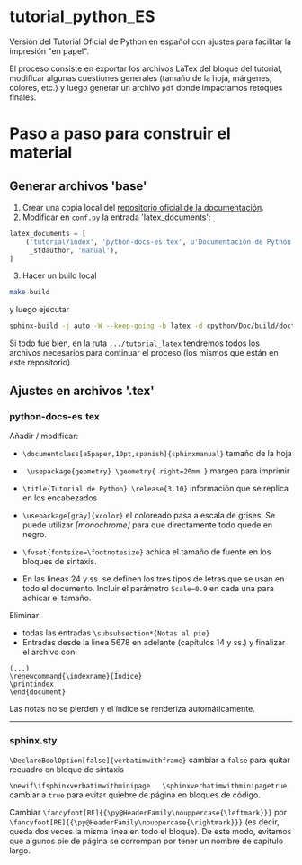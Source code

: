# tutorial_python_ES
Versión del Tutorial Oficial de Python en español con ajustes para facilitar la impresión "en papel".

El proceso consiste en exportar los archivos LaTex del bloque del tutorial, modificar algunas cuestiones generales (tamaño de la hoja, márgenes, colores, etc.) y luego generar un archivo `pdf` donde impactamos retoques finales.

# Paso a paso para construir el material
## Generar archivos 'base'
1. Crear una copia local del [repositorio oficial de la documentación](https://github.com/python/python-docs-es).
2. Modificar en `conf.py` la entrada 'latex_documents':
̣
```python
latex_documents = [
    ('tutorial/index', 'python-docs-es.tex', u'Documentación de Python en Español',
     _stdauthor, 'manual'),
]
```
3. Hacer un build local
```bash
make build
```
y luego ejecutar
```bash
sphinx-build -j auto -W --keep-going -b latex -d cpython/Doc/build/doctree/tutorial -D language=es . tutorial_latex
```
Si todo fue bien, en la ruta `.../tutorial_latex` tendremos todos los archivos necesarios para continuar el proceso (los mismos que están en este repositorio).

## Ajustes en archivos '.tex'
### python-docs-es.tex
Añadir / modificar:
- `\documentclass[a5paper,10pt,spanish]{sphinxmanual}` tamaño de la hoja

- `
\usepackage{geometry}
\geometry{
 right=20mm
 }` margen para imprimir 

- `\title{Tutorial de Python}
\release{3.10}` información que se replica en los encabezados 

- `\usepackage[gray]{xcolor}` el coloreado pasa a escala de grises. Se puede utilizar _[monochrome]_ para que directamente todo quede en negro.
- `\fvset{fontsize=\footnotesize}` achica el tamaño de fuente en los bloques de sintaxis.
- En las lineas 24 y ss. se definen los tres tipos de letras que se usan en todo el documento. Incluir el parámetro `Scale=0.9` en cada una para achicar el tamaño.

Eliminar:
- todas las entradas `\subsubsection*{Notas al pie}` 
- Entradas desde la linea 5678 en adelante (capítulos 14 y ss.) y finalizar el archivo con:
```
(...)
\renewcommand{\indexname}{Índice}
\printindex
\end{document}
```
Las notas no se pierden y el índice se renderiza automáticamente.

---
### sphinx.sty

`\DeclareBoolOption[false]{verbatimwithframe}` cambiar a `false` para quitar recuadro en bloque de sintaxis

`\newif\ifsphinxverbatimwithminipage   \sphinxverbatimwithminipagetrue` cambiar a `true` para evitar quiebre de página en bloques de código.

Cambiar `\fancyfoot[RE]{{\py@HeaderFamily\nouppercase{\leftmark}}}` por `\fancyfoot[RE]{{\py@HeaderFamily\nouppercase{\rightmark}}}` (es decir, queda dos veces la misma linea en todo el bloque). De este modo, evitamos que algunos pie de página se corrompan por tener un nombre de capitulo largo. 

